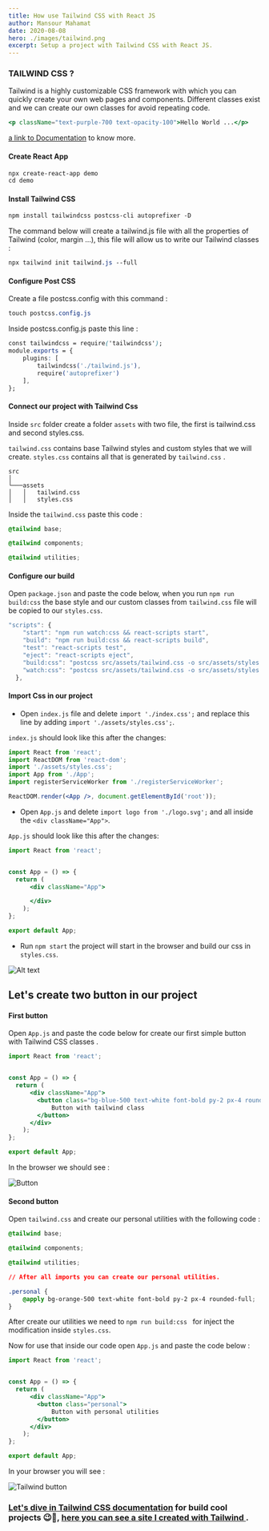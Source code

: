 ```yaml
---
title: How use Tailwind CSS with React JS
author: Mansour Mahamat
date: 2020-08-08
hero: ./images/tailwind.png
excerpt: Setup a project with Tailwind CSS with React JS.
---
```


### TAILWIND CSS ?
Tailwind is a highly customizable CSS framework with which you can quickly create your own web pages and components. Different classes exist and we can create our own classes for avoid repeating code.
```jsx
<p className="text-purple-700 text-opacity-100">Hello World ...</p>
```
[a link to Documentation](https://tailwindcss.com/) to know more.

#### Create React App
```css
npx create-react-app demo
cd demo
```

#### Install Tailwind CSS
```css
npm install tailwindcss postcss-cli autoprefixer -D
```
The command below will create a tailwind.js file with all the properties of Tailwind (color, margin ...), this file will allow us to write our Tailwind classes : 
```css
npx tailwind init tailwind.js --full
```

#### Configure Post CSS
Create a file postcss.config with this command : 
```css
touch postcss.config.js
```

Inside postcss.config.js paste this line :
```css
const tailwindcss = require('tailwindcss');
module.exports = {
    plugins: [
        tailwindcss('./tailwind.js'),
        require('autoprefixer')
    ],
};
```

#### Connect our project with Tailwind Css
Inside ```src``` folder create a folder ```assets``` with two file, the first is tailwind.css and second styles.css.

```tailwind.css``` contains base Tailwind styles and custom styles that we will create.
```styles.css``` contains all that is generated by ```tailwind.css``` .

```
src
│       
└───assets
│   │   tailwind.css
│   │   styles.css

```

Inside the ```tailwind.css``` paste this code :
```css
@tailwind base;

@tailwind components;

@tailwind utilities;
```

#### Configure our build
Open ```package.json``` and paste the code below, when you run ```npm run build:css``` the base style and our custom classes from ```tailwind.css``` file will be copied to our ```styles.css```.
```js
"scripts": {
    "start": "npm run watch:css && react-scripts start",
    "build": "npm run build:css && react-scripts build",
    "test": "react-scripts test",
    "eject": "react-scripts eject",
    "build:css": "postcss src/assets/tailwind.css -o src/assets/styles.css", 
    "watch:css": "postcss src/assets/tailwind.css -o src/assets/styles.css"
  },
```

#### Import Css in our project


- Open ```index.js``` file and delete ```import './index.css';``` and replace this line by adding ```import './assets/styles.css';```.

```index.js``` should look like this after the changes:
```jsx
import React from 'react';
import ReactDOM from 'react-dom';
import './assets/styles.css';
import App from './App';
import registerServiceWorker from './registerServiceWorker';

ReactDOM.render(<App />, document.getElementById('root'));
```
- Open ```App.js``` and delete ```import logo from './logo.svg';``` and all inside the ```<div className="App">```.

```App.js``` should look like this after the changes:
```jsx
import React from 'react';


const App = () => {
  return (
      <div className="App">

      </div>
    );
};

export default App;

```

- Run ```npm start``` the project will start in the browser and build our css in ```styles.css```.
<div className="Image__Small">
  <img
    src="./images/create.jpg"
    title="Logo Title Text 1"
    alt="Alt text"
  />
</div>

## Let's create two button in our project
#### First button
Open ```App.js``` and paste the code below for create our first simple button with Tailwind CSS classes .

```jsx
import React from 'react';


const App = () => {
  return (
      <div className="App">
        <button class="bg-blue-500 text-white font-bold py-2 px-4 rounded">
            Button with tailwind class
        </button>
      </div>
    );
};

export default App;

```
In the browser we should see : 

<div className="Image__Small">
  <img
    src="./images/firstbutton.png"
    alt="Button"
  />
</div>

#### Second button
Open ```tailwind.css``` and create our personal utilities with the following code : 
```css
@tailwind base;

@tailwind components;

@tailwind utilities;

// After all imports you can create our personal utilities.

.personal {
    @apply bg-orange-500 text-white font-bold py-2 px-4 rounded-full;
}

```

After create our utilities we need to ```npm run build:css ``` for inject the modification inside ```styles.css```.

Now for use that inside our code open ```App.js``` and paste the code below :
```jsx
import React from 'react';


const App = () => {
  return (
      <div className="App">
        <button class="personal">
            Button with personal utilities
        </button>
      </div>
    );
};

export default App;

```
In your browser you will see : 
<div className="Image__Small">
  <img
    src="./images/secondbutton.png"
    alt="Tailwind button"
  />
</div>

### [Let's dive in Tailwind CSS documentation](https://tailwindcss.com/) for build cool projects 😉🎉, [here you can see a site I created with Tailwind ](http://gorhino.fitactive.site/).
